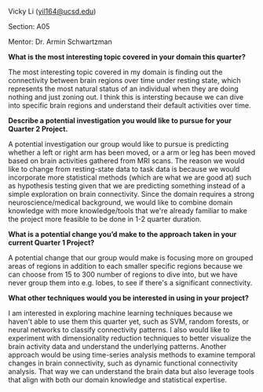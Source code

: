 Vicky Li (yil164@ucsd.edu)

Section: A05

Mentor: Dr. Armin Schwartzman

**What is the most interesting topic covered in your domain this quarter?**

The most interesting topic covered in my domain is finding out the connectivity between brain regions over time under resting state, which represents the most natural status of an individual when they are doing nothing and just zoning out. I think this is intersting because we can dive into specific brain regions and understand their default activities over time.

**Describe a potential investigation you would like to pursue for your Quarter 2 Project.**

A potential investigation our group would like to pursue is predicting whether a left or right arm has been moved, or a arm or leg has been moved based on brain activities gathered from MRI scans. The reason we would like to change from resting-state data to task data is because we would incorporate more statistical methods (which are what we are good at) such as hypothesis testing given that we are predicting something instead of a simple exploration on brain connectivity. Since the domain requires a strong neuroscience/medical background, we would like to combine domain knowledge with more knowledge/tools that we're already familiar to make the project more feasible to be done in 1-2 quarter duration. 

**What is a potential change you’d make to the approach taken in your current Quarter 1 Project?**

A potential change that our group would make is focusing more on grouped areas of regions in addition to each smaller specific regions because we can choose from 15 to 300 number of regions to dive into, but we have never group them into e.g. lobes, to see if there's a significant connectivity.

**What other techniques would you be interested in using in your project?**


I am interested in exploring machine learning techniques because we haven't able to use them this quarter yet, such as SVM, random forests, or neural networks to classify connectivity patterns. I also would like to experiment with dimensionality reduction techniques to better visualize the brain activity data and understand the underlying patterns. Another approach would be using time-series analysis methods to examine temporal changes in brain connectivity, such as dynamic functional connectivity analysis. That way we can understand the brain data but also leverage tools that align with both our domain knowledge and statistical expertise.
